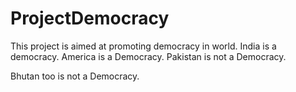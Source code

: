 # ProjectDemocracy
This project is aimed at promoting democracy in world.
India is a democracy.
America is a Democracy.
Pakistan is not a Democracy.

Bhutan too is not a Democracy.